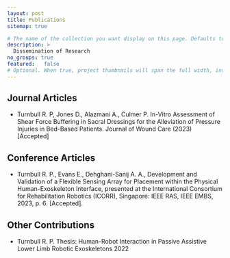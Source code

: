 ```yaml
---
layout: post
title: Publications
sitemap: true

# The name of the collection you want display on this page. Defaults to projects. See Organizing Projects for detail on how to handle multiple project collections.
description: >
  Dissemination of Research
no_groups: true
featured: 	false
# Optional. When true, project thumbnails will span the full width, instead of only half. This setting takes precedence over the featured value of individual projects, i.e. it will apply to the entire page.
---
```



 <h2> Journal Articles </h2>

 <ul>
  <li>Turnbull R. P, Jones D., Alazmani A., Culmer P. In-Vitro Assessment of Shear Force Buffering in Sacral Dressings for the Alleviation of Pressure Injuries in Bed-Based Patients. Journal of Wound Care (2023) [Accepted]</li>

</ul> 


 <h2> Conference Articles </h2>
 

 <ul>
  <li> Turnbull R. P., Evans E., Dehghani-Sanij A. A., Development and Validation of a Flexible Sensing Array for Placement within the Physical Human-Exoskeleton Interface, presented at the International Consortium for Rehabilitation Robotics (ICORR), Singapore: IEEE RAS, IEEE EMBS, 2023, p. 6. [Accepted]. </li>

</ul> 


 <h2> Other Contributions</h2>
 
<ul>
  <li>Turnbull R. P. Thesis: Human-Robot Interaction in Passive Assistive Lower Limb Robotic Exoskeletons 2022 </li>
</ul> 